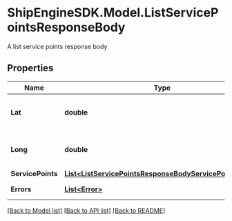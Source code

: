 # ShipEngineSDK.Model.ListServicePointsResponseBody
A list service points response body

## Properties

Name | Type | Description | Notes
------------ | ------------- | ------------- | -------------
**Lat** | **double** | The latitude of the point. Represented as signed degrees. Required if long is provided. http://www.geomidpoint.com/latlon.html | [optional] 
**Long** | **double** | The longitude of the point. Represented as signed degrees. Required if lat is provided. http://www.geomidpoint.com/latlon.html | [optional] 
**ServicePoints** | [**List&lt;ListServicePointsResponseBodyServicePointsInner&gt;**](ListServicePointsResponseBodyServicePointsInner.md) |  | [optional] 
**Errors** | [**List&lt;Error&gt;**](Error.md) | The errors associated with the failed API call | [optional] [readonly] 

[[Back to Model list]](../README.md#documentation-for-models) [[Back to API list]](../README.md#documentation-for-api-endpoints) [[Back to README]](../README.md)

